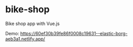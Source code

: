 # bike-shop
Bike shop app with Vue.js

Demo: https://60ef30b39fe86f0008c19631--elastic-borg-aeb3a1.netlify.app/
